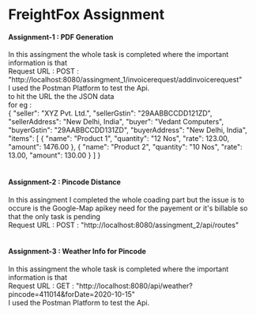 # FreightFox Assignment

<h4> Assignment-1 : PDF Generation </h4>
        In this assingment the whole task is completed where the important information is that 
        </br>
        Request URL : POST : "http://localhost:8080/assingment_1/invoicerequest/addinvoicerequest"
        </br>
        I used the Postman Platform to test the Api.
        </br>
        to hit the URL the the JSON data 
        </br>
        for eg :  
        </br>
                    {
                        "seller": "XYZ Pvt. Ltd.",
                        "sellerGstin": "29AABBCCDD121ZD",
                        "sellerAddress": "New Delhi, India",
                        "buyer": "Vedant Computers",
                        "buyerGstin": "29AABBCCDD131ZD",
                        "buyerAddress": "New Delhi, India",
                        "items": [
                                    {
                                    "name": "Product 1",
                                    "quantity": "12 Nos",
                                    "rate": 123.00,
                                    "amount": 1476.00
                                    },
                                    {
                                    "name": "Product 2",
                                    "quantity": "10 Nos",
                                    "rate": 13.00,
                                    "amount": 130.00
                                    }
                                ]
                    }
</br></br>
<h4> Assignment-2 : Pincode Distance </h4>
        In this assingment I completed the whole coading part but the issue is to occure is the
        Google-Map apikey need for the payement or it's billable so that the only task is pending
        </br>
        Request URL : POST : "http://localhost:8080/assingment_2/api/routes"
</br></br>
<h4> Assignment-3 : Weather Info for Pincode </h4>
        In this assingment the whole task is completed where the important information is that
        </br>
        Request URL : GET : "http://localhost:8080/api/weather?pincode=411014&forDate=2020-10-15"
         </br>
        I used the Postman Platform to test the Api.
        </br>